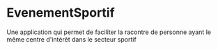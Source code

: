 # EvenementSportif
Une application qui permet de faciliter la racontre de personne ayant le même centre d'intérêt dans le secteur sportif
